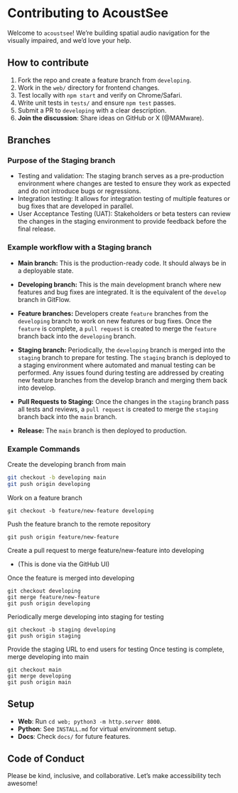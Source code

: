 # Contributing to AcoustSee
Welcome to `acoustsee`! We’re building spatial audio navigation for the visually impaired, and we’d love your help.

## How to contribute

1. Fork the repo and create a feature branch from `developing`.
2. Work in the `web/` directory for frontend changes.
3. Test locally with `npm start` and verify on Chrome/Safari.
4. Write unit tests in `tests/` and ensure `npm test` passes.
5. Submit a PR to `developing` with a clear description.
6. **Join the discussion**: Share ideas on GitHub or X (@MAMware).

## Branches 

### Purpose of the Staging branch

- Testing and validation: The staging branch serves as a pre-production environment where changes are tested to ensure they work as expected and do not introduce bugs or regressions.
- Integration testing: It allows for integration testing of multiple features or bug fixes that are developed in parallel.
- User Acceptance Testing (UAT): Stakeholders or beta testers can review the changes in the staging environment to provide feedback before the final release.

### Example workflow with a Staging branch

- **Main branch:**
This is the production-ready code. It should always be in a deployable state.

- **Developing branch:**
This is the main development branch where new features and bug fixes are integrated. It is the equivalent of the `develop` branch in GitFlow.

- **Feature branches:**
Developers create `feature` branches from the `developing` branch to work on new features or bug fixes.
Once the `feature` is complete, a `pull request` is created to merge the `feature` branch back into the `developing` branch.

- **Staging branch:**
Periodically, the `developing` branch is merged into the `staging` branch to prepare for testing.
The `staging` branch is deployed to a staging environment where automated and manual testing can be performed.
Any issues found during testing are addressed by creating new feature branches from the develop branch and merging them back into develop.

- **Pull Requests to Staging:**
Once the changes in the `staging` branch pass all tests and reviews, a `pull request` is created to merge the `staging` branch back into the `main` branch.

- **Release:**
The `main` branch is then deployed to production.

### Example Commands

 Create the developing branch from main
```sh
git checkout -b developing main
git push origin developing
```
 Work on a feature branch
```
git checkout -b feature/new-feature developing
```

 Push the feature branch to the remote repository
```
git push origin feature/new-feature
```

 Create a pull request to merge feature/new-feature into developing
 - (This is done via the GitHub UI)

 Once the feature is merged into developing
```
git checkout developing
git merge feature/new-feature
git push origin developing
```

 Periodically merge developing into staging for testing
```
git checkout -b staging developing
git push origin staging
```

 Provide the staging URL to end users for testing
 Once testing is complete, merge developing into main

```
git checkout main
git merge developing
git push origin main
```

## Setup
- **Web**: Run `cd web; python3 -m http.server 8000`.
- **Python**: See `INSTALL.md` for virtual environment setup.
- **Docs**: Check `docs/` for future features.

## Code of Conduct
Please be kind, inclusive, and collaborative. Let’s make accessibility tech awesome!
